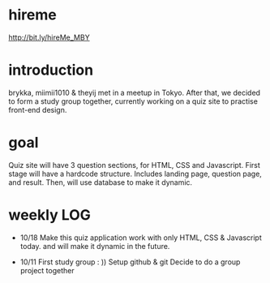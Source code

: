 # hireme
http://bit.ly/hireMe_MBY 

# introduction
brykka, miimii1010 & theyij met in a meetup in Tokyo. 
After that, we decided to form a study group together, currently working on a quiz site to practise front-end design. 

# goal
Quiz site will have 3 question sections, for HTML, CSS and Javascript.
First stage will have a hardcode structure. Includes landing page, question page, and result. 
Then, will use database to make it dynamic.

# weekly LOG
- 10/18 
Make this quiz application work with only HTML, CSS & Javascript today.
and will make it dynamic in the future.

- 10/11
First study group : )) 
Setup github & git
Decide to do a group project together

  